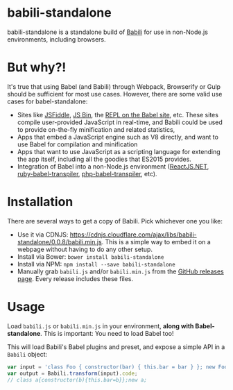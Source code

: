 babili-standalone
=================

babili-standalone is a standalone build of [Babili](https://github.com/babel/babili) for use in non-Node.js environments, including browsers.

But why?!
=========

It's true that using Babel (and Babili) through Webpack, Browserify or Gulp should be sufficient for most use cases. However, there are some valid use cases for babel-standalone:

 - Sites like [JSFiddle](https://jsfiddle.net/), [JS Bin](https://jsbin.com/), the [REPL on the Babel site](http://babeljs.io/repl/), etc. These sites compile user-provided JavaScript in real-time, and Babili could be used to provide on-the-fly minification and related statistics,
 - Apps that embed a JavaScript engine such as V8 directly, and want to use Babel for compilation and minification
  - Apps that want to use JavaScript as a scripting language for extending the app itself, including all the goodies that ES2015 provides.
  - Integration of Babel into a non-Node.js environment ([ReactJS.NET](http://reactjs.net/), [ruby-babel-transpiler](https://github.com/babel/ruby-babel-transpiler), [php-babel-transpiler](https://github.com/talyssonoc/php-babel-transpiler), etc).

Installation
============

There are several ways to get a copy of Babili. Pick whichever one you like:

- Use it via CDNJS: https://cdnjs.cloudflare.com/ajax/libs/babili-standalone/0.0.8/babili.min.js. This is a simple way to embed it on a webpage without having to do any other setup.
- Install via Bower: `bower install babili-standalone`
- Install via NPM: `npm install --save babili-standalone`
- Manually grab `babili.js` and/or `babili.min.js` from the [GitHub releases page](https://github.com/Daniel15/babel-standalone/releases). Every release includes these files.

Usage
=====

Load `babili.js` or `babili.min.js` in your environment, **along with Babel-standalone**. This is important: You need to load Babel too!

This will load Babili's Babel plugins and preset, and expose a simple API in a `Babili` object:

```js
var input = 'class Foo { constructor(bar) { this.bar = bar } }; new Foo()';
var output = Babili.transform(input).code;
// class a{constructor(b){this.bar=b}};new a;
```
